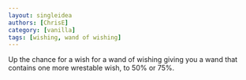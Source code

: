 ```yaml
---
layout: singleidea
authors: [ChrisE]
category: [vanilla]
tags: [wishing, wand of wishing]
---
```

Up the chance for a wish for a wand of wishing giving you a wand that contains one more wrestable wish, to 50% or 75%.
